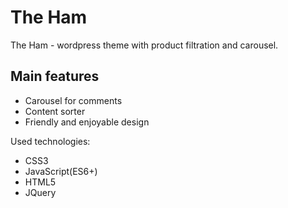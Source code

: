 # The Ham

The Ham - wordpress theme with product filtration and carousel.

## Main features

- Carousel for comments
- Content sorter
- Friendly and enjoyable design

Used technologies:

- CSS3
- JavaScript(ES6+)
- HTML5
- JQuery


